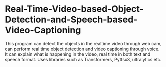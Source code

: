 # Real-Time-Video-based-Object-Detection-and-Speech-based-Video-Captioning
This program can detect the objects in the realtime video through web cam, can perform real time object detection and video captioning through voice.
It can explain what is happening in the video, real time in both text and speech format.
Uses libraries such as Transformers, Pyttsx3, ultralytics etc. 

